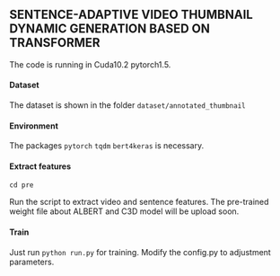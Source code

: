 ## SENTENCE-ADAPTIVE VIDEO THUMBNAIL DYNAMIC GENERATION BASED ON TRANSFORMER
The code is running in Cuda10.2 pytorch1.5.

#### Dataset
The dataset is shown in the folder `dataset/annotated_thumbnail`

#### Environment
The packages `pytorch` `tqdm` `bert4keras` is necessary.

#### Extract features
`cd pre`  

Run the script to extract video and sentence features.
The pre-trained weight file about ALBERT and C3D model will be upload soon.

#### Train
Just run `python run.py` for training.
Modify the config.py to adjustment parameters.
